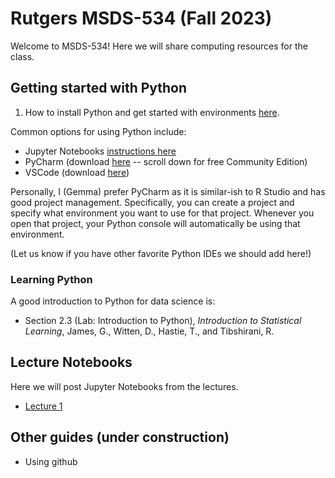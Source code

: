 # Rutgers MSDS-534 (Fall 2023)

Welcome to MSDS-534! Here we will share computing resources for the class.

## Getting started with Python

1. How to install Python and get started with environments [here](getting-started-python.md).

Common options for using Python include:
- Jupyter Notebooks [instructions here](getting-started-jupyter-notebooks.md)
- PyCharm (download [here](https://www.jetbrains.com/pycharm/download) -- scroll down for free Community Edition)
- VSCode (download [here](https://code.visualstudio.com))

Personally, I (Gemma) prefer PyCharm as it is similar-ish to R Studio and has good project management. Specifically, you can create a project and specify what environment you want to use for that project. Whenever you open that project, your Python console will automatically be using that environment. 

(Let us know if you have other favorite Python IDEs we should add here!)

### Learning Python

A good introduction to Python for data science is:
- Section 2.3 (Lab: Introduction to Python), _Introduction to Statistical Learning_, James, G., Witten, D., Hastie, T., and Tibshirani, R.

## Lecture Notebooks

Here we will post Jupyter Notebooks from the lectures.

- [Lecture 1](lectures/lecture-1.ipynb)



## Other guides (under construction)

- Using github
